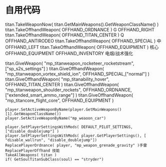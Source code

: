# 自用代码
titan.TakeWeaponNow( titan.GetMainWeapons().GetWeaponClassName() )	
titan.TakeOffhandWeapon( OFFHAND_ORDNANCE )	G	OFFHAND_RIGHT
titan.TakeOffhandWeapon( OFFHAND_TITAN_CENTER )	Q	OFFHAND_ANTIRODEO
titan.TakeOffhandWeapon( OFFHAND_SPECIAL )	中	OFFHAND_LEFT
titan.TakeOffhandWeapon( OFFHAND_EQUIPMENT )	核心	OFFHAND_EQUIPMENT
OFFHAND_INVENTORY 电烟/战术强化

titan.GiveWeapon( "mp_titanweapon_rocketeer_rocketstream",["sp_s2s_settings"] )
titan.GiveOffhandWeapon( "mp_titanweapon_vortex_shield_ion", OFFHAND_SPECIAL,["normal"] )
titan.GiveOffhandWeapon( "mp_titanability_hover", OFFHAND_TITAN_CENTER )
titan.GiveOffhandWeapon( "mp_titanweapon_shoulder_rockets", OFFHAND_ORDNANCE,["extended_smart_ammo_range"] )
titan.GiveOffhandWeapon( "mp_titancore_flight_core", OFFHAND_EQUIPMENT )



	player.SetActiveWeaponByName(player.GetMainWeapons()[1].GetWeaponClassName())
	player.SetActiveWeaponByName("mp_weaoon_car")

	player.SetPlayerSettingsWithMods( DEFAULT_PILOT_SETTINGS, ["disable_doublejump"] )
	player.SetPlayerSettingsWithMods( player.GetPlayerSettings(), [ "disable_wallrun", "disable_doublejump"])
	ReplacePlayerOrdnance( player, "mp_weapon_grenade_gravity" )手雷
	ReplacePlayerOffhand 技能
	TakeAllWeapons( titan ) 
	if( GetSoulTitanSubClass(soul) == "stryder")
